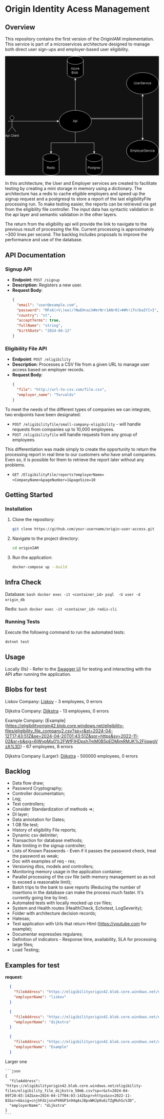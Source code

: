 # Origin Identity Acess Management

## Overview

This repository contains the first version of the OriginIAM implementation. This service is part of a microservices architecture designed to manage both direct user sign-ups and employer-based user eligibility.

![System Architecture](basic_version_OriginIAM.png)

In this architecture, the User and Employer services are created to facilitate testing by creating a mini storage in memory using a dictionary. The architecture has a redis to cache eligible employers and speed up the signup request and a postgresql to store a report of the last eligibilityFile processing run. To make testing easier, the reports can be retrieved via get from the eligibility file controller. The input data has syntactic validation in the api layer and semantic validation in the other layers. 

The return from the eligibility api will provide the link to navigate to the previous result of processing the file. Current processing is approximately ~300 lines per second. The backlog includes proposals to improve the performance and use of the database.
 

## API Documentation

### Signup API

- **Endpoint**: `POST /signup`
- **Description**: Registers a new user.
- **Request Body**:
  ```json
  {
    "email": "user@example.com",
    "password": "MFx6|>V;)eo)/?NwEH<aiV#mrNrr1ANr0[>##h!iTn)baIY[>I",
    "country": "st",
    "acceptTerms": true,
    "fullName": "string",
    "birthDate": "2024-04-12"
  }
  ```

### Eligibility File API

- **Endpoint**: `POST /eligibility`
- **Description**: Processes a CSV file from a given URL to manage user access based on employer records.
- **Request Body**:
  ```json
  {
    "file": "http://url-to-csv.com/file.csv",
    "employer_name": "Torvalds"
  }
  ```
To meet the needs of the different types of companies we can integrate, two endpoints have been designated:

- `POST /eligibilityfile/small-company-eligibility` - will handle requests from companies up to 10,000 employees. 
- `POST /eligibilityfile`  will handle requests from any group of employees.

This differentiation was made simply to create the opportunity to return the processing report in real time to our customers who have small companies. Even so, it is possible for them to retrieve the report later without any problems. 


- `GET /EligibilityFile/reports?employerName=<CompanyName>&pageNumber=1&pageSize=10`

 
## Getting Started

### Installation
1. Clone the repository:
   ```bash
   git clone https://github.com/your-username/origin-user-access.git
   ```
2. Navigate to the project directory:
   ```bash
   cd originIAM
   ```
3. Run the application:
   ```bash
   docker-compose up --build
   ```

## Infra Check

Database: ```bash
			docker exec -it <container_id> psql  -U user -d origin_db
			```

Redis: 	```bash
			docker exec -it <container_id> redis-cli
			```		


### Running Tests
Execute the following command to run the automated tests:
```bash
dotnet test
```

## Usage
Locally (IIs) - Refer to the [Swagger UI](http://localhost:44361/swagger) for testing and interacting with the API after running the application.

## Blobs for test

Liskov Company: [Liskov](https://eligibilityorigin42.blob.core.windows.net/eligibility-files/liskov.csv?sp=r&st=2024-04-11T16:40:16Z&se=2024-04-19T00:40:16Z&spr=https&sv=2022-11-02&sr=b&sig=ZjOHPVrMcYTx%2Fsmq8l4LZR2nvkyT0Kf17CXayGLBDSk%3D) - 3 employees, 0 errors

Dijkstra Company: [Dijkstra](https://eligibilityorigin42.blob.core.windows.net/eligibility-files/eligibility_file_dijkstra_small.csv?sp=r&st=2024-04-12T17:43:02Z&se=2024-04-20T01:43:02Z&spr=https&sv=2022-11-02&sr=b&sig=Dp1oOVNXpke8hGAeZmPheNmihlbX9i9pLJuu%2FKyuFJU%3D) - 13 employees, 0 errors

Example Company: [Example] (https://eligibilityorigin42.blob.core.windows.net/eligibility-files/eligibility_file_company2.csv?sp=r&st=2024-04-12T17:43:51Z&se=2024-04-20T01:43:51Z&spr=https&sv=2022-11-02&sr=b&sig=6jWvpMu0%2FWfFlHDpsh7mM0B5pEDMjmRMJK%2FiiqwpVzA%3D) - 67 employees, 8 errors

Dijkstra Company (Larger): [Dijkstra](https://eligibilityorigin42.blob.core.windows.net/eligibility-files/eligibility_file_dijkstra_50mb.csv?sp=r&st=2024-04-09T20:03:14Z&se=2024-04-17T04:03:14Z&spr=https&sv=2022-11-02&sr=b&sig=cnjhFdzjxnxP49GP1n94qAsJ8pvWHJp0u6iTZgMuhSc%3D) - 500000 employees, 0 errors


## Backlog

- Data flow draw;
- Password Cryptography;
- Controller documentation;
- Log;
- Test controllers;
- Consider Standardization of methods =>;
- DI layer;
- Data annotation for Dates;
- 1 GB file test;
- History of eligibility File reports;
- Dynamic csv delimiter;
- Transaction for database methods;
- Rate limiting in the signup controller;
- Lists of Known Passwords - Even if it passes the password check, treat the password as weak;
- Doc with examples of req - res;
- Versioning dtos, models and controllers;
- Monitoring memory usage in the application container;
- Parallel processing of the csv file (with memory management so as not to exceed a reasonable limit);
- Batch trips to the bank to save reports (Reducing the number of insertions in the database can make the process much faster. It's currently going line by line).
- Automated tests with locally mocked up csv files;
- System and Health routes (HealthCheck, Echotest, LogSeverity);
- Folder with architecture decision records;
- Hateoas;
- Test application with Urls that return Html (https://youtube.com for example);
- Documentar expressões regulares;
- Definition of indicators - Response time, availability, SLA for processing large files;
- Load Testing;


## Examples for test

**request:**

  ```json
	{
	  "fileAddress": "https://eligibilityorigin42.blob.core.windows.net/eligibility-files/liskov.csv?sp=r&st=2024-04-11T16:40:16Z&se=2024-04-19T00:40:16Z&spr=https&sv=2022-11-02&sr=b&sig=ZjOHPVrMcYTx%2Fsmq8l4LZR2nvkyT0Kf17CXayGLBDSk%3D",
	  "employerName": "liskov"
	}
  ```


  ```json
	{
	  "fileAddress": "https://eligibilityorigin42.blob.core.windows.net/eligibility-files/eligibility_file_dijkstra_small.csv?sp=r&st=2024-04-11T19:44:58Z&se=2024-04-19T03:44:58Z&spr=https&sv=2022-11-02&sr=b&sig=Q3GERhrpxvNj1KSNKCTfbZVeMuynjc%2FDVPrGFyfVlnc%3D",
	  "employerName": "dijkstra"
	}
  ```
  
  
  ```json
	{
	  "fileAddress": "https://eligibilityorigin42.blob.core.windows.net/eligibility-files/eligibility_file_company2.csv?sp=r&st=2024-04-12T17:43:51Z&se=2024-04-20T01:43:51Z&spr=https&sv=2022-11-02&sr=b&sig=6jWvpMu0%2FWfFlHDpsh7mM0B5pEDMjmRMJK%2FiiqwpVzA%3D",
	  "employerName": "Example"
	}
  ```
  
  Larger one
  
    ```json
	{
	  "fileAddress": "https://eligibilityorigin42.blob.core.windows.net/eligibility-files/eligibility_file_dijkstra_50mb.csv?sp=r&st=2024-04-09T20:03:14Z&se=2024-04-17T04:03:14Z&spr=https&sv=2022-11-02&sr=b&sig=cnjhFdzjxnxP49GP1n94qAsJ8pvWHJp0u6iTZgMuhSc%3D",
	  "employerName": "dijkstra"
	}
	```